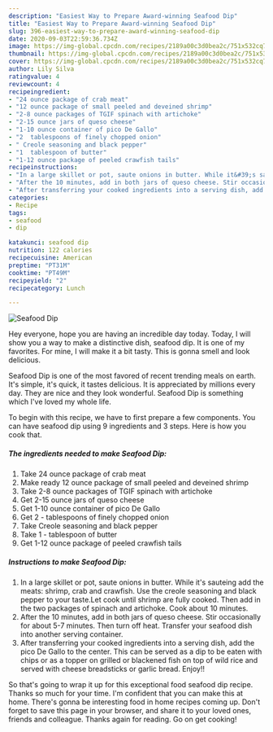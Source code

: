 ```yaml
---
description: "Easiest Way to Prepare Award-winning Seafood Dip"
title: "Easiest Way to Prepare Award-winning Seafood Dip"
slug: 396-easiest-way-to-prepare-award-winning-seafood-dip
date: 2020-09-03T22:59:36.734Z
image: https://img-global.cpcdn.com/recipes/2189a00c3d0bea2c/751x532cq70/seafood-dip-recipe-main-photo.jpg
thumbnail: https://img-global.cpcdn.com/recipes/2189a00c3d0bea2c/751x532cq70/seafood-dip-recipe-main-photo.jpg
cover: https://img-global.cpcdn.com/recipes/2189a00c3d0bea2c/751x532cq70/seafood-dip-recipe-main-photo.jpg
author: Lily Silva
ratingvalue: 4
reviewcount: 4
recipeingredient:
- "24 ounce package of crab meat"
- "12 ounce package of small peeled and deveined shrimp"
- "2-8 ounce packages of TGIF spinach with artichoke"
- "2-15 ounce jars of queso cheese"
- "1-10 ounce container of pico De Gallo"
- "2  tablespoons of finely chopped onion"
- " Creole seasoning and black pepper"
- "1  tablespoon of butter"
- "1-12 ounce package of peeled crawfish tails"
recipeinstructions:
- "In a large skillet or pot, saute onions in butter. While it&#39;s sauteing add the meats: shrimp, crab and crawfish. Use the creole seasoning and black pepper to your taste.Let cook until shrimp are fully cooked. Then add in the two packages of spinach and artichoke. Cook about 10 minutes."
- "After the 10 minutes, add in both jars of queso cheese. Stir occasionally for about 5-7 minutes. Then turn off heat. Transfer your seafood dish into another serving container."
- "After transferring your cooked ingredients into a serving dish, add the pico De Gallo to the center. This can be served as a dip to be eaten with chips or as a topper on grilled or blackened fish on top of wild rice and served with cheese breadsticks or garlic bread. Enjoy!!"
categories:
- Recipe
tags:
- seafood
- dip

katakunci: seafood dip 
nutrition: 122 calories
recipecuisine: American
preptime: "PT31M"
cooktime: "PT49M"
recipeyield: "2"
recipecategory: Lunch

---
```



![Seafood Dip](https://img-global.cpcdn.com/recipes/2189a00c3d0bea2c/751x532cq70/seafood-dip-recipe-main-photo.jpg)

Hey everyone, hope you are having an incredible day today. Today, I will show you a way to make a distinctive dish, seafood dip. It is one of my favorites. For mine, I will make it a bit tasty. This is gonna smell and look delicious.

Seafood Dip is one of the most favored of recent trending meals on earth. It's simple, it's quick, it tastes delicious. It is appreciated by millions every day. They are nice and they look wonderful. Seafood Dip is something which I've loved my whole life.




To begin with this recipe, we have to first prepare a few components. You can have seafood dip using 9 ingredients and 3 steps. Here is how you cook that.

<!--inarticleads1-->

##### The ingredients needed to make Seafood Dip:

1. Take 24 ounce package of crab meat
1. Make ready 12 ounce package of small peeled and deveined shrimp
1. Take 2-8 ounce packages of TGIF spinach with artichoke
1. Get 2-15 ounce jars of queso cheese
1. Get 1-10 ounce container of pico De Gallo
1. Get 2 - tablespoons of finely chopped onion
1. Take  Creole seasoning and black pepper
1. Take 1 - tablespoon of butter
1. Get 1-12 ounce package of peeled crawfish tails




<!--inarticleads2-->

##### Instructions to make Seafood Dip:

1. In a large skillet or pot, saute onions in butter. While it&#39;s sauteing add the meats: shrimp, crab and crawfish. Use the creole seasoning and black pepper to your taste.Let cook until shrimp are fully cooked. Then add in the two packages of spinach and artichoke. Cook about 10 minutes.
1. After the 10 minutes, add in both jars of queso cheese. Stir occasionally for about 5-7 minutes. Then turn off heat. Transfer your seafood dish into another serving container.
1. After transferring your cooked ingredients into a serving dish, add the pico De Gallo to the center. This can be served as a dip to be eaten with chips or as a topper on grilled or blackened fish on top of wild rice and served with cheese breadsticks or garlic bread. Enjoy!!




So that's going to wrap it up for this exceptional food seafood dip recipe. Thanks so much for your time. I'm confident that you can make this at home. There's gonna be interesting food in home recipes coming up. Don't forget to save this page in your browser, and share it to your loved ones, friends and colleague. Thanks again for reading. Go on get cooking!
